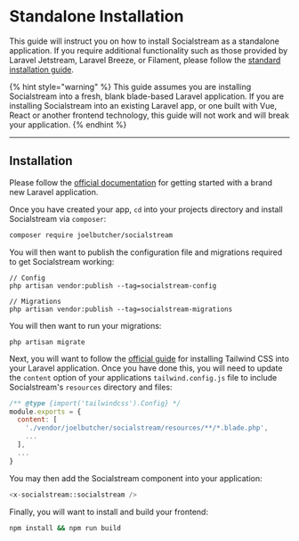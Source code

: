 # Standalone Installation

This guide will instruct you on how to install Socialstream as a standalone application. If you require additional functionality such as those provided by Laravel Jetstream, Laravel Breeze, or Filament, please follow the [standard installation guide](../getting-started/installation.md).

{% hint style="warning" %}
This guide assumes you are installing Socialstream into a fresh, blank blade-based Laravel application. If you are installing Socialstream into an existing Laravel app, or one built with Vue, React or another frontend technology, this guide will not work and will break your application.
{% endhint %}

***

## Installation

Please follow the [official documentation](https://laravel.com/docs/10.x) for getting started with a brand new Laravel application.

Once you have created your app, `cd` into your projects directory and install Socialstream via `composer`:

```sh
composer require joelbutcher/socialstream
```

You will then want to publish the configuration file and migrations required to get Socialstream working:

```
// Config
php artisan vendor:publish --tag=socialstream-config

// Migrations
php artisan vendor:publish --tag=socialstream-migrations
```

You will then want to run your migrations:

```
php artisan migrate
```

Next, you will want to follow the [official guide](https://tailwindcss.com/docs/guides/laravel) for installing Tailwind CSS into your Laravel application. Once you have done this, you will need to update the `content` option of your applications `tailwind.config.js` file to include Socialstream's `resources` directory and files:

```javascript
/** @type {import('tailwindcss').Config} */
module.exports = {
  content: [
    './vendor/joelbutcher/socialstream/resources/**/*.blade.php',
    ...
  ],
  ...
}
```

You may then add the Socialstream component into your application:

```php
<x-socialstream::socialstream />
```

Finally, you will want to install and build your frontend:

```sh
npm install && npm run build
```
